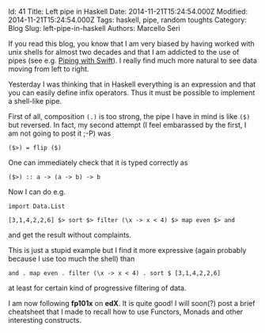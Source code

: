 Id: 41
Title: Left pipe in Haskell
Date: 2014-11-21T15:24:54.000Z
Modified: 2014-11-21T15:24:54.000Z
Tags: haskell, pipe, random toughts
Category: Blog
Slug: left-pipe-in-haskell
Authors: Marcello Seri

If you read this blog, you know that I am very biased by having worked with unix shells for almost two decades and that I am addicted to the use of pipes (see e.g. [Piping with Swift](http://www.mseri.me/piping-with-swift/)). I really find much more natural to see data moving from left to right.

Yesterday I was thinking that in Haskell everything is an expression and that you can easily define infix operators. Thus it must be possible to implement a shell-like pipe.

First of all, composition `(.)` is too strong, the pipe I have in mind is like `($)` but reversed. In fact, my second attempt (I feel embarassed by the first, I am not going to post it ;-P) was
```
($>) = flip ($)
```
One can immediately check that it is typed correctly as 
```
($>) :: a -> (a -> b) -> b
```

Now I can do e.g.
```
import Data.List

[3,1,4,2,2,6] $> sort $> filter (\x -> x < 4) $> map even $> and
```
and get the result without complaints.

This is just a stupid example but I find it more expressive (again probably because I use too much the shell) than
```
and . map even . filter (\x -> x < 4) . sort $ [3,1,4,2,2,6]
```
at least for certain kind of progressive filtering of data.

I am now following **fp101x** on **edX**. It is quite good! I will soon(?) post a brief cheatsheet that I made to recall how to use Functors, Monads and other interesting constructs.